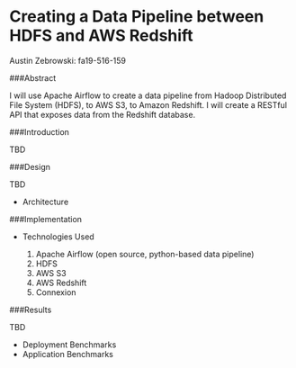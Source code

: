 # Creating a Data Pipeline between HDFS and AWS Redshift
Austin Zebrowski: fa19-516-159

###Abstract

I will use Apache Airflow to create a data pipeline from Hadoop Distributed File System
(HDFS), to AWS S3, to Amazon Redshift. I will create a RESTful API that exposes data from the Redshift
database.  

###Introduction

TBD

###Design

TBD

* Architecture

###Implementation

* Technologies Used

    1) Apache Airflow (open source, python-based data pipeline)
    2) HDFS
    3) AWS S3
    4) AWS Redshift
    5) Connexion

###Results

TBD

* Deployment Benchmarks
* Application Benchmarks